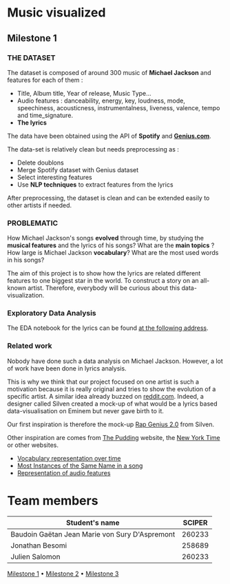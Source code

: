 # Music visualized


## Milestone 1

### THE DATASET

The dataset is composed of around 300 music of **Michael Jackson** and features for each of them :

- Title, Album title, Year of release, Music Type…
- Audio features : danceability, energy, key, loudness, mode, speechiness, acousticness, instrumentalness, liveness, valence, tempo and time_signature.
- **The lyrics**

The data have been obtained using the API of **Spotify** and **[Genius.com](http://Genius.com)**.

The data-set is relatively clean but needs preprocessing as :

- Delete doublons
- Merge Spotify dataset with Genius dataset
- Select interesting features
- Use **NLP techniques** to extract features from the lyrics

After preprocessing, the dataset is clean and can be extended easily to other artists if needed.

### PROBLEMATIC

How Michael Jackson's songs **evolved** through time, by studying the **musical features** and the lyrics of his songs?
What are the **main topics** ? How large is Michael Jackson **vocabulary**? What are the most used words in his songs?

The aim of this project is to show how the lyrics are related different features to one biggest star in the world. To construct a story on an all-known artist. Therefore, everybody will be curious about this data-visualization.

### Exploratory Data Analysis

The EDA notebook for the lyrics can be found [at the following address](./eda/EDA.ipynb).

### Related work

Nobody have done such a data analysis on Michael Jackson. However, a lot of work have been done in lyrics analysis.

This is why we think that our project focused on one artist is such a motivation because it is really original and tries to show the evolution of a specific artist. A similar idea already buzzed on [reddit.com](http://reddit.com). Indeed, a designer called Silven created a mock-up of what would be a lyrics based data-visualisation on Eminem but never gave birth to it.


Our first inspiration is therefore the mock-up [Rap Genius 2.0](https://medium.com/svilenk/data-visualization-uncovering-the-hidden-layers-of-hip-hop-lyrics-e6f97be1a932) from Silven.

Other inspiration are comes from [The Pudding](https://pudding.cool/archives/) website, the [New York Time](www.nytimes.com) or other websites.

- [Vocabulary representation over time](https://pudding.cool/projects/vocabulary/)
- [Most Instances of the Same Name in a song](https://pudding.cool/2019/05/names-in-songs/)
- [Representation of audio features](https://www.nytimes.com/interactive/2018/08/09/opinion/do-songs-of-the-summer-sound-the-same.html)



# Team members

| Student's name | SCIPER |
| -------------- | ------ |
|Baudoin Gaëtan Jean Marie von Sury D'Aspremont|260233|
|Jonathan Besomi|258689 |
|Julien Salomon |260233 |


[Milestone 1](#milestone-1-friday-3rd-april-5pm) • [Milestone 2](#milestone-2-friday-1st-may-5pm) • [Milestone 3](#milestone-3-thursday-28th-may-5pm)
